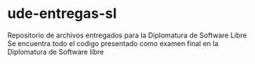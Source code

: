 # ude-entregas-sl
Repositorio de archivos entregados para la Diplomatura de Software Libre
Se encuentra todo el codigo presentado como examen final en la Diplomatura de Software libre 
